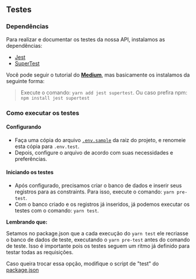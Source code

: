 ## Testes

### Dependências

Para realizar e documentar os testes da nossa API, instalamos as dependências: 

* [Jest](https://jestjs.io/pt-BR/) 
* [SuperTest](https://www.npmjs.com/package/supertest)

Você pode seguir o tutorial do **[Medium](https://medium.com/beelabacademy/testes-automatizados-de-apis-com-jest-supertest-8aa6a96f61d1)**, mas basicamente os instalamos da seguinte forma:

> Execute o comando: `yarn add jest supertest`. Ou caso prefira npm: `npm install jest supertest`

### Como executar os testes

#### Configurando

 * Faça uma cópia do arquivo [`.env.sample`](https://github.com/Squad-Back-End/reprography-nodejs/blob/master/.env.sample) da raiz do projeto, e renomeie esta cópia para `.env.test`.
 * Depois, configure o arquivo de acordo com suas necessidades e preferências.

#### Iniciando os testes

* Após configurado, precisamos criar o banco de dados e inserir seus registros para as constraints. Para isso, execute o comando: `yarn pre-test`.
* Com o banco criado e os registros já inseridos, já podemos executar os testes com o comando: `yarn test`.

**Lembrando que:** 

Setamos no package.json que a cada execução do `yarn test` ele recriasse o banco de dados de teste, executando o `yarn pre-test` antes do comando de teste. Isso é importante pois os testes seguem um ritmo já definido para testar todas as requisições.

Caso queira trocar essa opção, modifique o script de "test" do [package.json](https://github.com/Squad-Back-End/reprography-nodejs/blob/master/package.json)
